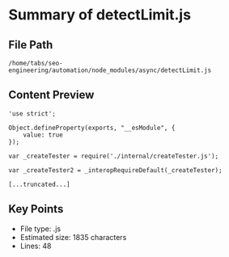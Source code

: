 # Summary of detectLimit.js
  
## File Path
`/home/tabs/seo-engineering/automation/node_modules/async/detectLimit.js`

## Content Preview
```
'use strict';

Object.defineProperty(exports, "__esModule", {
    value: true
});

var _createTester = require('./internal/createTester.js');

var _createTester2 = _interopRequireDefault(_createTester);

[...truncated...]
```

## Key Points
- File type: .js
- Estimated size: 1835 characters
- Lines: 48
